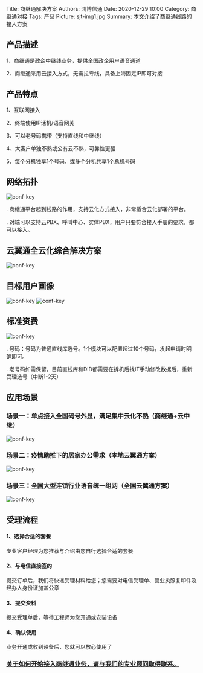 Title: 商继通解决方案
Authors: 鸿博信通
Date: 2020-12-29 10:00
Category: 商继通对接
Tags: 产品
Picture: sjt-img1.jpg
Summary: 本文介绍了商继通线路的接入方案

## 产品描述
1、商继通是政企中继线业务，提供全国政企用户语音通道

2、商继通采用云接入方式，无需拉专线，具备上海固定IP即可对接

## 产品特点
1、互联网接入

2、终端使用IP话机/语音网关

3、可以老号码携带（支持直线和中继线）

4、大客户单独不熟或公有云不熟，可靠性更强

5、每个分机独享1个号码，或多个分机共享1个总机号码

## 网络拓扑
![conf-key](/view/blog/images/sjt-img1.jpg)

. 商继通平台起到线路的作用，支持云化方式接入，非常适合云化部署的平台。

. 对端可以支持云PBX、呼叫中心、实体PBX，用户只要符合接入手册的要求，都可以接入。

## 云翼通全云化综合解决方案
![conf-key](/view/blog/images/sjt-img2.png)

## 目标用户画像
![conf-key](/view/blog/images/sjt-img3.png)
![conf-key](/view/blog/images/sjt-img4.png)

## 标准资费
![conf-key](/view/blog/images/sjt-img5.png)

. 号码：号码为普通直线库选号。1个模块可以配置超过10个号码，发起申请时明确即可。

. 老号码如需保留，目前直线库和DID都需要在拆机后找IT手动修改数据后，重新受理选号（中断1-2天）

## 应用场景
### 场景一：单点接入全国码号外显，满足集中云化不熟（商继通+云中继）
![conf-key](/view/blog/images/sjt-img6.png)

### 场景二：疫情助推下的居家办公需求（本地云翼通方案）
![conf-key](/view/blog/images/sjt-img7.png)

### 场景三：全国大型连锁行业语音统一组网（全国云翼通方案）
![conf-key](/view/blog/images/sjt-img8.png)

## 受理流程
#### 1、选择合适的套餐    
专业客户经理为您推荐与介绍由您自行选择合适的套餐

#### 2、与电信直接签约     
提交订单后，我们将快递受理材料给您；您需要对电信受理单、营业执照复印件及经办人身份证加盖公章

#### 3、提交资料       
提交受理单后，等待工程师为您开通或安装设备

#### 4、确认使用     
业务开通或收到设备后，您就可以放心使用了

### [关于如何开始接入商继通业务，请与我们的专业顾问取得联系。](/contact.html)